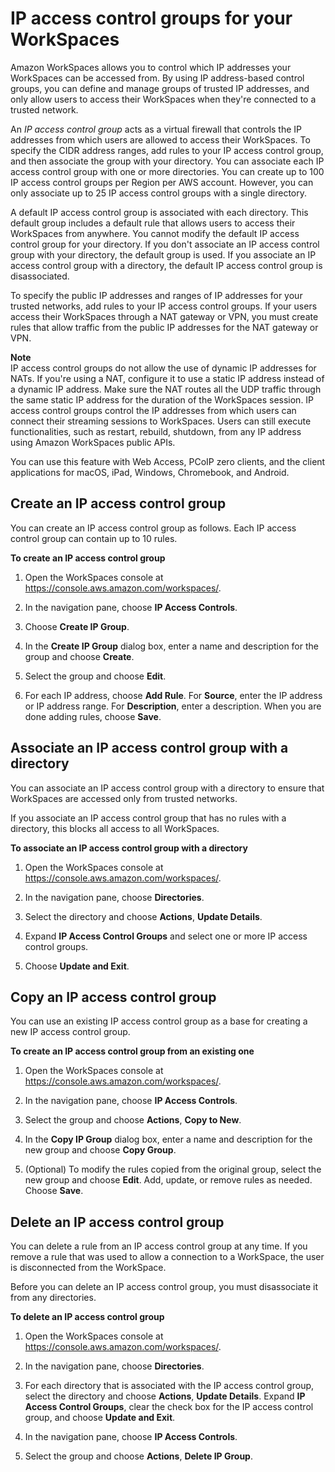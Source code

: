 # IP access control groups for your WorkSpaces<a name="amazon-workspaces-ip-access-control-groups"></a>

Amazon WorkSpaces allows you to control which IP addresses your WorkSpaces can be accessed from\. By using IP address\-based control groups, you can define and manage groups of trusted IP addresses, and only allow users to access their WorkSpaces when they're connected to a trusted network\.

An *IP access control group* acts as a virtual firewall that controls the IP addresses from which users are allowed to access their WorkSpaces\. To specify the CIDR address ranges, add rules to your IP access control group, and then associate the group with your directory\. You can associate each IP access control group with one or more directories\. You can create up to 100 IP access control groups per Region per AWS account\. However, you can only associate up to 25 IP access control groups with a single directory\.

A default IP access control group is associated with each directory\. This default group includes a default rule that allows users to access their WorkSpaces from anywhere\. You cannot modify the default IP access control group for your directory\. If you don't associate an IP access control group with your directory, the default group is used\. If you associate an IP access control group with a directory, the default IP access control group is disassociated\.

To specify the public IP addresses and ranges of IP addresses for your trusted networks, add rules to your IP access control groups\. If your users access their WorkSpaces through a NAT gateway or VPN, you must create rules that allow traffic from the public IP addresses for the NAT gateway or VPN\.

**Note**  
IP access control groups do not allow the use of dynamic IP addresses for NATs\. If you're using a NAT, configure it to use a static IP address instead of a dynamic IP address\. Make sure the NAT routes all the UDP traffic through the same static IP address for the duration of the WorkSpaces session\.
IP access control groups control the IP addresses from which users can connect their streaming sessions to WorkSpaces\. Users can still execute functionalities, such as restart, rebuild, shutdown, from any IP address using Amazon WorkSpaces public APIs\.

You can use this feature with Web Access, PCoIP zero clients, and the client applications for macOS, iPad, Windows, Chromebook, and Android\.

## Create an IP access control group<a name="create-ip-access-control-group"></a>

You can create an IP access control group as follows\. Each IP access control group can contain up to 10 rules\.

**To create an IP access control group**

1. Open the WorkSpaces console at [https://console\.aws\.amazon\.com/workspaces/](https://console.aws.amazon.com/workspaces/)\.

1. In the navigation pane, choose **IP Access Controls**\.

1. Choose **Create IP Group**\.

1. In the **Create IP Group** dialog box, enter a name and description for the group and choose **Create**\.

1. Select the group and choose **Edit**\.

1. For each IP address, choose **Add Rule**\. For **Source**, enter the IP address or IP address range\. For **Description**, enter a description\. When you are done adding rules, choose **Save**\.

## Associate an IP access control group with a directory<a name="associate-ip-access-control-group"></a>

You can associate an IP access control group with a directory to ensure that WorkSpaces are accessed only from trusted networks\.

If you associate an IP access control group that has no rules with a directory, this blocks all access to all WorkSpaces\.

**To associate an IP access control group with a directory**

1. Open the WorkSpaces console at [https://console\.aws\.amazon\.com/workspaces/](https://console.aws.amazon.com/workspaces/)\.

1. In the navigation pane, choose **Directories**\.

1. Select the directory and choose **Actions**, **Update Details**\.

1. Expand **IP Access Control Groups** and select one or more IP access control groups\.

1. Choose **Update and Exit**\.

## Copy an IP access control group<a name="copy-ip-access-control-group"></a>

You can use an existing IP access control group as a base for creating a new IP access control group\.

**To create an IP access control group from an existing one**

1. Open the WorkSpaces console at [https://console\.aws\.amazon\.com/workspaces/](https://console.aws.amazon.com/workspaces/)\.

1. In the navigation pane, choose **IP Access Controls**\.

1. Select the group and choose **Actions**, **Copy to New**\.

1. In the **Copy IP Group** dialog box, enter a name and description for the new group and choose **Copy Group**\.

1. \(Optional\) To modify the rules copied from the original group, select the new group and choose **Edit**\. Add, update, or remove rules as needed\. Choose **Save**\.

## Delete an IP access control group<a name="delete-ip-access-control-group"></a>

You can delete a rule from an IP access control group at any time\. If you remove a rule that was used to allow a connection to a WorkSpace, the user is disconnected from the WorkSpace\.

Before you can delete an IP access control group, you must disassociate it from any directories\.

**To delete an IP access control group**

1. Open the WorkSpaces console at [https://console\.aws\.amazon\.com/workspaces/](https://console.aws.amazon.com/workspaces/)\.

1. In the navigation pane, choose **Directories**\.

1. For each directory that is associated with the IP access control group, select the directory and choose **Actions**, **Update Details**\. Expand **IP Access Control Groups**, clear the check box for the IP access control group, and choose **Update and Exit**\.

1. In the navigation pane, choose **IP Access Controls**\.

1. Select the group and choose **Actions**, **Delete IP Group**\.
